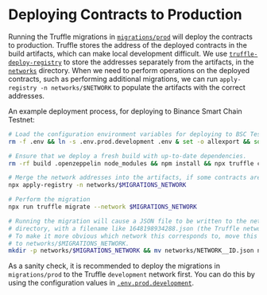 # Deploying Contracts to Production

Running the Truffle migrations in [`migrations/prod`](migrations/prod) will deploy the contracts to production. Truffle stores the address of the deployed contracts in the build artifacts, which can make local development difficult. We use [`truffle-deploy-registry`](https://github.com/MedXProtocol/truffle-deploy-registry) to store the addresses separately from the artifacts, in the [`networks`](networks) directory. When we need to perform operations on the deployed contracts, such as performing additional migrations, we can run `apply-registry -n networks/$NETWORK` to populate the artifacts with the correct addresses.

An example deployment process, for deploying to Binance Smart Chain Testnet:

```bash
# Load the configuration environment variables for deploying to BSC Testnet.
rm -f .env && ln -s .env.prod.development .env & set -o allexport && source .env set && set +o allexport

# Ensure that we deploy a fresh build with up-to-date dependencies.
rm -rf build .openzeppelin node_modules && npm install && npx truffle compile --all

# Merge the network addresses into the artifacts, if some contracts are already deployed.
npx apply-registry -n networks/$MIGRATIONS_NETWORK

# Perform the migration
npx run truffle migrate --network $MIGRATIONS_NETWORK

# Running the migration will cause a JSON file to be written to the networks/
# directory, with a filename like 1648198934288.json (the Truffle network ID).
# To make it more obvious which network this corresponds to, move this file
# to networks/$MIGRATIONS_NETWORK.
mkdir -p networks/$MIGRATIONS_NETWORK && mv networks/NETWORK__ID.json networks/$MIGRATIONS_NETWORK
```

As a sanity check, it is recommended to deploy the  migrations in `migrations/prod` to the Truffle `development` network first. You can do this by using the configuration values in [`.env.prod.development`](.env.prod.development).
